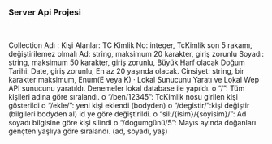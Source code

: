 ### Server Api Projesi ###
</br>
<p>Collection Adı : Kişi 
Alanlar: 
TC Kimlik No: integer, TcKimlik son 5 rakamı, değiştirilemez olmalı Ad: string, maksimum 20 karakter, giriş zorunlu Soyadı: string, maksimum 50 karakter, giriş zorunlu, Büyük Harf olacak Doğum Tarihi: Date, giriş zorunlu, En az 20 yaşında olacak. Cinsiyet: string, bir karakter maksimum, Enum(E veya K) · Lokal Sunucunu Yaratı ve Lokal Wep API sunucunu yaratıldı.  Denemeler lokal database ile yapıldı. o “/”: Tüm kişileri adına göre sıralandı. o “/ben/12345”: TcKimlik nosu girilen kişi gösterildi o “/ekle/”: yeni kişi eklendi (bodyden) o “/degistir/”:kişi değiştir (bilgileri bodyden al) id ye göre değiştirildi. o “sil:/{isim}/{soyisim}/”: Ad soyadı bilgisine göre kişi silindi o “/dogumgünü/5”: Mayıs ayında doğanları gençten yaşlıya göre sıralandı. (ad, soyadı, yaş)</p>
